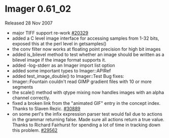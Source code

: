 # Imager 0.61_02

Released 28 Nov 2007

- major TIFF support re-work [#20329](https://github.com/tonycoz/imager/isssues/20329) 
- added a C level image interface for accessing samples from 1-32 bits, exposed this at the perl level in getsamples() 
- the conv filter now works at floating point precision for high bit images 
- added is_bilevel method to test whether an image should be written as a bilevel image if the image format supports it. 
- added -log-stderr as an Imager import list option 
- added some important types to Imager::APIRef 
- added test_image_double() to Imager::Test Bug fixes: 
- Imager::Fountain couldn't read GIMP gradient files with 10 or more segments 
- the scale() method with qtype mixing now handles images with an alpha channel correctly. 
- fixed a broken link from the "animated GIF" entry in the concept index. Thanks to Slaven Rezic. [#30889](https://github.com/tonycoz/imager/isssues/30889) 
- on some perl's the infix expression parser test would fail due to actions in the grammar returning false. Made sure all actions return a true value. Thanks to Richard Fairhurst for spending a lot of time in tracking down this problem. [#29562](https://github.com/tonycoz/imager/isssues/29562)